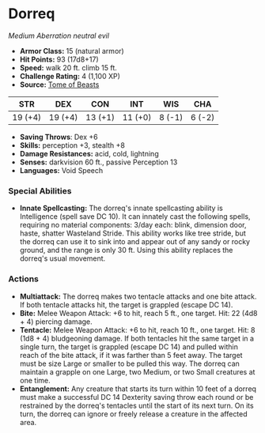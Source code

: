 # Dorreq

*Medium* *Aberration* *neutral evil*

- **Armor Class:** 15 (natural armor)
- **Hit Points:** 93 (17d8+17)
- **Speed:** walk 20 ft. climb 15 ft.
- **Challenge Rating:** 4 (1,100 XP)
- **Source:** [Tome of Beasts](https://koboldpress.com/kpstore/product/tome-of-beasts-for-5th-edition-print/)

| STR | DEX | CON | INT | WIS | CHA |
| --- | --- | --- | --- | --- | --- |
| 19 (+4) | 19 (+4) | 13 (+1) | 11 (+0) | 8 (-1) | 6 (-2) |

- **Saving Throws**: Dex +6
- **Skills:** perception +3, stealth +8
- **Damage Resistances:** acid, cold, lightning
- **Senses:** darkvision 60 ft., passive Perception 13
- **Languages:** Void Speech
### Special Abilities
- **Innate Spellcasting:** The dorreq's innate spellcasting ability is Intelligence (spell save DC 10). It can innately cast the following spells, requiring no material components: 3/day each: blink, dimension door, haste, shatter Wasteland Stride. This ability works like tree stride, but the dorreq can use it to sink into and appear out of any sandy or rocky ground, and the range is only 30 ft. Using this ability replaces the dorreq's usual movement.
### Actions
- **Multiattack:** The dorreq makes two tentacle attacks and one bite attack. If both tentacle attacks hit, the target is grappled (escape DC 14).
- **Bite:** Melee Weapon Attack: +6 to hit, reach 5 ft., one target. Hit: 22 (4d8 + 4) piercing damage.
- **Tentacle:** Melee Weapon Attack: +6 to hit, reach 10 ft., one target. Hit: 8 (1d8 + 4) bludgeoning damage. If both tentacles hit the same target in a single turn, the target is grappled (escape DC 14) and pulled within reach of the bite attack, if it was farther than 5 feet away. The target must be size Large or smaller to be pulled this way. The dorreq can maintain a grapple on one Large, two Medium, or two Small creatures at one time.
- **Entanglement:** Any creature that starts its turn within 10 feet of a dorreq must make a successful DC 14 Dexterity saving throw each round or be restrained by the dorreq's tentacles until the start of its next turn. On its turn, the dorreq can ignore or freely release a creature in the affected area.
